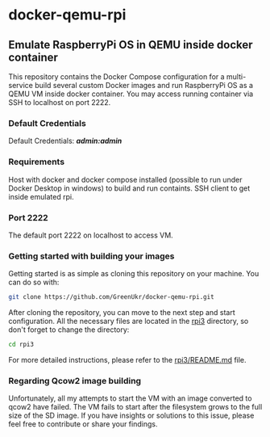 # docker-qemu-rpi

## Emulate RaspberryPi OS in QEMU inside docker container
This repository contains the Docker Compose configuration for a multi-service build several custom Docker images and run RaspberryPi OS as a QEMU VM inside docker container.
You may access running container via SSH to localhost on port 2222.

### Default Credentials
Default Credentials: ***admin:admin***  

### Requirements
Host with docker and docker compose installed (possible to run under Docker Desktop in windows) to build and run containts. SSH client to get inside emulated rpi.

### Port 2222
The default port 2222 on localhost to access VM.

### Getting started with building your images
Getting started is as simple as cloning this repository on your machine. You can do so with:
```bash
git clone https://github.com/GreenUkr/docker-qemu-rpi.git
```
After cloning the repository, you can move to the next step and start configuration. All the necessary files are located in the [rpi3](./rpi3) directory, so don't forget to change the directory:
```bash
cd rpi3
```
For more detailed instructions, please refer to the [rpi3/README.md](./rpi3/README.md) file.

### Regarding Qcow2 image building
Unfortunately, all my attempts to start the VM with an image converted to qcow2 have failed. The VM fails to start after the filesystem grows to the full size of the SD image. If you have insights or solutions to this issue, please feel free to contribute or share your findings.
